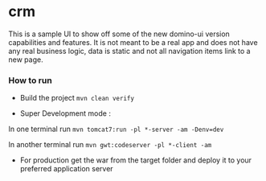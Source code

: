 # crm
This is a sample UI to show off some of the new domino-ui version capabilities and features.
It is not meant to be a real app and does not have any real business logic, data is static and not all navigation items link to a new page.

### How to run 

- Build the project `mvn clean verify`

- Super Development mode :

In one terminal run  `mvn tomcat7:run -pl *-server -am -Denv=dev`

In another terminal run `mvn gwt:codeserver -pl *-client -am`

- For production get the war from the target folder and deploy it to your preferred application server
